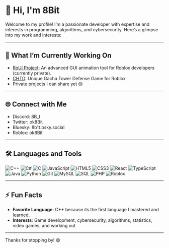 # 👋 Hi, I'm 8Bit

Welcome to my profile! I’m a passionate developer with expertise and interests in programming, algorithms, and cybersecurity. Here’s a glimpse into my work and interests:

---

## 🔭 What I’m Currently Working On
- [RoUI Project](https://github.com/8BlT/RoUI): An advanced GUI animation tool for Roblox developers (currently private).
- [CHTD](https://www.roblox.com/groups/34371512/CHTD-Group#!/about): Unique Gacha Tower Defense Game for Roblox
- Private projects I can share yet 😔

---

## 🌐 Connect with Me
- Discord: 8B_t
- Twitter: ok8Bit
- Bluesky: 8b1t.bsky.social
- Roblox: ok8Bit

---

## 🛠 Languages and Tools
![C++](https://img.shields.io/badge/C++-%2300599C.svg?style=flat&logo=c%2B%2B&logoColor=white)
![C#](https://img.shields.io/badge/C%23-%23239120.svg?style=flat&logo=c-sharp&logoColor=white)
![C](https://img.shields.io/badge/C-%23A8B9CC.svg?style=flat&logo=c&logoColor=white)
![JavaScript](https://img.shields.io/badge/JavaScript-%23F7DF1E.svg?style=flat&logo=javascript&logoColor=black)
![HTML5](https://img.shields.io/badge/HTML5-%23E34F26.svg?style=flat&logo=html5&logoColor=white)
![CSS3](https://img.shields.io/badge/CSS3-%231572B6.svg?style=flat&logo=css3&logoColor=white)
![React](https://img.shields.io/badge/React-%2320232a.svg?style=flat&logo=react&logoColor=%2361DAFB)
![TypeScript](https://img.shields.io/badge/TypeScript-%23007ACC.svg?style=flat&logo=typescript&logoColor=white)
![Java](https://img.shields.io/badge/Java-%23ED8B00.svg?style=flat&logo=java&logoColor=white)
![Python](https://img.shields.io/badge/Python-%2314354C.svg?style=flat&logo=python&logoColor=white)
![Git](https://img.shields.io/badge/Git-%23F05032.svg?style=flat&logo=git&logoColor=white)
![MySQL](https://img.shields.io/badge/MySQL-%234479A1.svg?style=flat&logo=mysql&logoColor=white)
![SQL](https://img.shields.io/badge/SQL-%2300758F.svg?style=flat&logo=microsoft-sql-server&logoColor=white)
![PHP](https://img.shields.io/badge/PHP-%23777BB4.svg?style=flat&logo=php&logoColor=white)
![Roblox](https://img.shields.io/badge/Roblox-%23007ACC.svg?style=flat&logo=roblox&logoColor=white)




---

## ⚡ Fun Facts
- **Favorite Language**: C++ because its the first language I mastered and learned.
- **Interests**: Game development, cybersecurity, algorithms, statistics, video games, and working out

---

Thanks for stopping by! 😄
